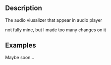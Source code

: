 ## Description

The audio viusalizer that appear in audio player

not fully mine, but I made too many changes on it

## Examples

Maybe soon...